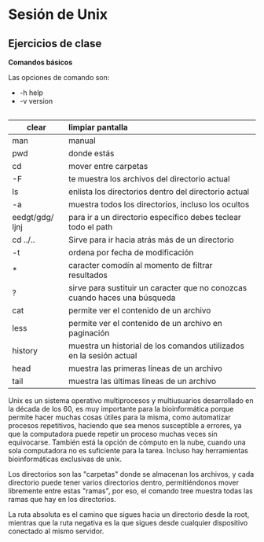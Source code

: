 # Sesión de Unix

## Ejercicios de clase

**Comandos básicos**

Las opciones de comando son: 

- -h help
- -v version 



```python

```

| clear           | limpiar pantalla                                             |
| --------------- | :----------------------------------------------------------- |
| man             | manual                                                       |
| pwd             | donde estás                                                  |
| cd              | mover entre carpetas                                         |
| -F              | te muestra los archivos del directorio actual                |
| ls              | enlista los directorios dentro del directorio actual         |
| -a              | muestra todos los directorios, incluso los ocultos           |
| eedgt/gdg/ ljnj | para ir a un directorio específico debes teclear todo el path |
| cd ../..        | Sirve para ir hacia atrás más de un directorio               |
| -t              | ordena por fecha de modificación                             |
| *               | caracter comodín al momento de filtrar resultados            |
| ?               | sirve para sustituir un caracter que no conozcas cuando haces una búsqueda |
| cat             | permite ver el contenido de un archivo                       |
| less            | permite ver el contenido de un archivo en paginación         |
| history         | muestra un historial de los comandos utilizados en la sesión actual |
| head            | muestra las primeras líneas de un archivo                    |
| tail            | muestra las últimas líneas de un archivo                     |

Unix es un sistema operativo multiprocesos y multiusuarios desarrollado en la década de los 60, es muy importante para la bioinformática porque permite hacer muchas cosas útiles para la misma, como automatizar procesos repetitivos, haciendo que sea menos susceptible a errores, ya que la computadora puede repetir un proceso muchas veces sin equivocarse. También está la opción de cómputo en la nube, cuando una sola computadora no es suficiente para la tarea. Incluso hay herramientas bioinformáticas exclusivas de unix. 

Los directorios son las "carpetas" donde se almacenan los archivos, y cada directorio puede tener varios directorios dentro, permitiéndonos mover libremente entre estas "ramas", por eso, el comando tree muestra todas las ramas que hay en los directorios. 

La ruta absoluta es el camino que sigues hacia un directorio desde la root, mientras que la ruta negativa es la que sigues desde cualquier dispositivo conectado al mismo servidor. 